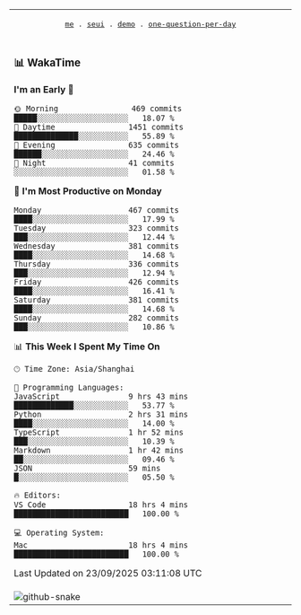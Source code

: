 
<div align="center">

<table>
<tr><td>
  <p align="center">
  <samp>
    <a href="https://github.com/seaeam/seaeam">me</a> .
    <a href="https://github.com/SeaMmMm/se-element">seui</a> .
    <a href="https://github.com/seaeam/project-demo">demo</a> .
    <a href="https://github.com/506-FETL/one-question-per-day">one-question-per-day</a>
    
  </samp>
    </p>
</td></tr>

<tr><td>

### 📊 WakaTime

<!--START_SECTION:waka-->
**I'm an Early 🐤** 

```text
🌞 Morning                469 commits         █████░░░░░░░░░░░░░░░░░░░░   18.07 % 
🌆 Daytime                1451 commits        ██████████████░░░░░░░░░░░   55.89 % 
🌃 Evening                635 commits         ██████░░░░░░░░░░░░░░░░░░░   24.46 % 
🌙 Night                  41 commits          ░░░░░░░░░░░░░░░░░░░░░░░░░   01.58 % 
```
📅 **I'm Most Productive on Monday** 

```text
Monday                   467 commits         ████░░░░░░░░░░░░░░░░░░░░░   17.99 % 
Tuesday                  323 commits         ███░░░░░░░░░░░░░░░░░░░░░░   12.44 % 
Wednesday                381 commits         ████░░░░░░░░░░░░░░░░░░░░░   14.68 % 
Thursday                 336 commits         ███░░░░░░░░░░░░░░░░░░░░░░   12.94 % 
Friday                   426 commits         ████░░░░░░░░░░░░░░░░░░░░░   16.41 % 
Saturday                 381 commits         ████░░░░░░░░░░░░░░░░░░░░░   14.68 % 
Sunday                   282 commits         ███░░░░░░░░░░░░░░░░░░░░░░   10.86 % 
```


📊 **This Week I Spent My Time On** 

```text
🕑︎ Time Zone: Asia/Shanghai

💬 Programming Languages: 
JavaScript               9 hrs 43 mins       █████████████░░░░░░░░░░░░   53.77 % 
Python                   2 hrs 31 mins       ████░░░░░░░░░░░░░░░░░░░░░   14.00 % 
TypeScript               1 hr 52 mins        ███░░░░░░░░░░░░░░░░░░░░░░   10.39 % 
Markdown                 1 hr 42 mins        ██░░░░░░░░░░░░░░░░░░░░░░░   09.46 % 
JSON                     59 mins             █░░░░░░░░░░░░░░░░░░░░░░░░   05.50 % 

🔥 Editors: 
VS Code                  18 hrs 4 mins       █████████████████████████   100.00 % 

💻 Operating System: 
Mac                      18 hrs 4 mins       █████████████████████████   100.00 % 
```


 Last Updated on 23/09/2025 03:11:08 UTC
<!--END_SECTION:waka-->
</td></tr>

<tr><td>
  <img alt="github-snake" src="profile-snake-contrib/github-user-contribution.svg"/>
</td></tr>

</table>
